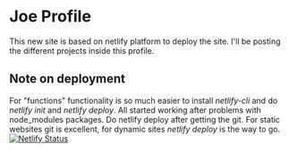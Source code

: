 # Joe Profile

This new site is based on netlify platform to deploy the site. I'll be posting the different projects inside this profile.



## Note on deployment
For "functions" functionality is so much easier to install *netlify-cli* and do *netlify init* and *netlify deploy*.
All started working after problems with node_modules packages.
Do netlify deploy after getting the git. For static websites git is excellent, for dynamic sites *netlify deploy* is the way to go. 
[![Netlify Status](https://api.netlify.com/api/v1/badges/a139d97e-642a-4558-971c-595e1417380f/deploy-status)](https://app.netlify.com/sites/ecstatic-ramanujan-866134/deploys)

